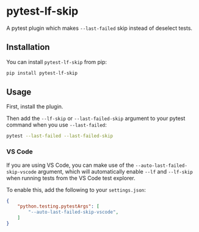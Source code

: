 # pytest-lf-skip

A pytest plugin which makes `--last-failed` skip instead of deselect tests.

## Installation

You can install `pytest-lf-skip` from pip:

```bash
pip install pytest-lf-skip
```

## Usage

First, install the plugin.

Then add the `--lf-skip` or `--last-failed-skip` argument to your pytest command when you use `--last-failed`:

```bash
pytest --last-failed --last-failed-skip
```

### VS Code

If you are using VS Code, you can make use of the `--auto-last-failed-skip-vscode` argument, which will automatically enable `--lf` and `--lf-skip` when running tests from the VS Code test explorer.

To enable this, add the following to your `settings.json`:

```json
{
    "python.testing.pytestArgs": [
        "--auto-last-failed-skip-vscode",
    ]
}
```
